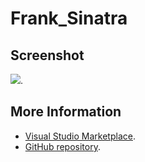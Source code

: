 # Frank_Sinatra



## Screenshot
![](https://raw.githubusercontent.com/gerane/VSCodeThemes/master/gerane.Theme-Frank_Sinatra/screenshot.png).


## More Information
* [Visual Studio Marketplace](https://marketplace.visualstudio.com/items/gerane.Theme-FrankSinatra).
* [GitHub repository](https://github.com/gerane/VSCodeThemes).
